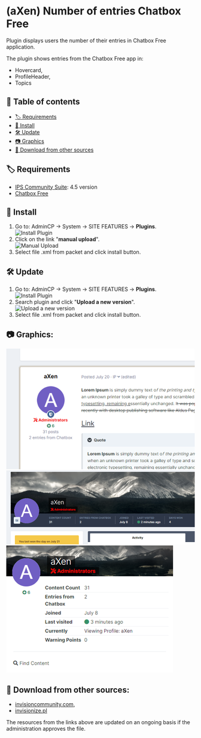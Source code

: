 # (aXen) Number of entries Chatbox Free
Plugin displays users the number of their entries in Chatbox Free application.

The plugin shows entries from the Chatbox Free app in:
- Hovercard,
- ProfileHeader,
- Topics

## 📖 Table of contents
- [🏷️ Requirements](#requirements)
- [🧰 Install](#install)
- [🛠️ Update](#update)
- [📷 Graphics](#graphics)
- [🔌 Download from other sources](#download)

<a name="requirements"></a>
## 🏷️ Requirements
<ul>
  <li><a href="https://invisioncommunity.com/">IPS Community Suite</a>: 4.5 version</li>
  <li><a href="https://invisioncommunity.com/files/file/7465-chatbox-free/">Chatbox Free</a></li>
</ul>

<a name="install"></a>
## 🧰 Install
<ol>
  <li>
    Go to: AdminCP -> System -> SITE FEATURES -> <b>Plugins</b>.<br />
    <img src="https://axendev.net/github/plugins/admincp_select.png" alt="Install Plugin" />
  </li>
  <li>
    Click on the link "<b>manual upload</b>".<br />
    <img src="https://axendev.net/github/plugins/manual_upload.png" alt="Manual Upload" />
  </li>
  <li>Select file .xml from packet and click install button.</li>
</ol>

<a name="update"></a>
## 🛠️ Update
<ol>
  <li>
    Go to: AdminCP -> System -> SITE FEATURES -> <b>Plugins</b>.<br />
    <img src="https://axendev.net/github/plugins/admincp_select.png" alt="Install Plugin" />
  </li>
  <li>
    Search plugin and click "<b>Upload a new version</b>".<br />
    <img src="https://axendev.net/github/plugins/new_version_upload.png" alt="Upload a new version" />
  </li>
  <li>Select file .xml from packet and click install button.</li>
</ol>

<a name="graphics"></a>
## 📷 Graphics:
<img src="https://github.com/aXenDeveloper/ips-number-of-entries-chatbox/blob/main/1.png?raw=true" alt="1" />
<img src="https://github.com/aXenDeveloper/ips-number-of-entries-chatbox/blob/main/2.png?raw=true" alt="2" />
<img src="https://github.com/aXenDeveloper/ips-number-of-entries-chatbox/blob/main/3.png?raw=true" alt="3" />

<a name="download"></a>
## 🔌 Download from other sources:
- [invisioncommunity.com](https://invisioncommunity.com/files/file/8761-axen-number-of-entries-chatbox-free/),
- [invisionize.pl](https://forum.invisionize.pl/files/file/767-axen-number-of-entries-chatbox-free/)
<p style="font-color: red">The resources from the links above are updated on an ongoing basis if the administration approves the file.</p>
